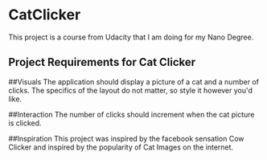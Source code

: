 # CatClicker

This project is a course from Udacity that I am doing for my Nano Degree.

## Project Requirements for Cat Clicker

##Visuals
The application should display a picture of a cat and a number of clicks.
The specifics of the layout do not matter, so style it however you'd like.

##Interaction
The number of clicks should increment when the cat picture is clicked.

##Inspiration
This project was inspired by the facebook sensation Cow Clicker and inspired by the 
popularity of Cat Images on the internet.
